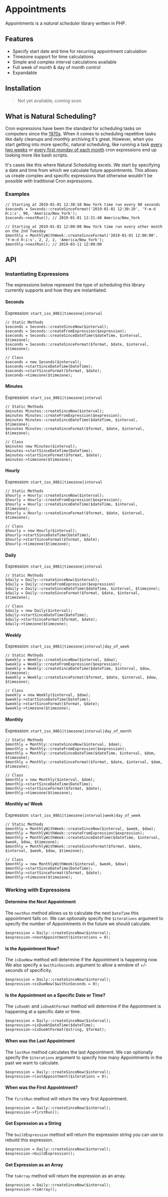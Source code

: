 Appointments
===

Appointments is a _natural scheduler_ library written in PHP.

## Features

* Specify start date and time for recurring appointment calculation
* Timezone support for time calculations
* Simple and complex interval calculations available
* Full week of month & day of month control
* Expandable

## Installation

> Not yet available, coming soon

## What is Natural Scheduling?

Cron expressions have been the standard for scheduling tasks on computers since the [1970s](https://en.wikipedia.org/wiki/Cron). When it comes to scheduling repetitive tasks like daily cleanups and monthly archiving it's great. However, when you start getting into more specific, natural scheduling, like running a task [every two weeks](https://serverfault.com/questions/633264/cronjob-run-every-two-weeks-on-saturday-starting-on-this-saturday/633272) or [every first monday of each month](https://stackoverflow.com/questions/3241086/how-to-schedule-to-run-first-sunday-of-every-month) cron expressions end up looking more like bash scripts.

It's cases like this where Natural Scheduling excels. We start by specifying a date and time from which we calculate future appointments. This allows us create complex and specific expressions that otherwise wouldn't be possible with traditional Cron expressions.

### Examples

```
// Starting at 2019-01-01 12:30:10 New York time run every 90 seconds
$seconds = Seconds::createSinceFormat('2019-01-01 12:30:10', 'Y-m-d H:i:s', 90, 'America/New_York');
$seconds->nextRun(); // 2019-01-01 12:31:40 America/New_York

// Starting at 2019-01-01 12:00:00 New York time run every other month on the 2nd Tuesday
$monthly = MonthlyWithWeek::createSinceFormat('2019-01-01 12:00:00', 'Y-m-d H:i:s', 2, 2, 2, 'America/New_York');
$monthly->nextRun(); // 2019-03-11 12:00:00
```

## API

### Instantiating Expressions

The expressions below represent the type of scheduling this library currently supports and how they are instantiated. 

#### Seconds

Expression: `start_iso_8061|timezone|interval`

```
// Static Methods
$seconds = Seconds::createSinceNow($interval);
$seconds = Seconds::createFromExpression($expression);
$seconds = Seconds::createSinceDateTime($dateTime, $interval, $timezone);
$seconds = Seconds::createSinceFormat($format, $date, $interval, $timezone);

// Class
$seconds = new Seconds($interval);
$seconds->startSinceDateTime(DateTime);
$seconds->startSinceFormat($format, $date);
$seconds->timezone($timezone);
```

#### Minutes

Expression: `start_iso_8061|timezone|interval`

```
// Static Methods
$minutes Minutes::createSinceNow($interval);
$minutes Minutes::createFromExpression($expression);
$minutes Minutes::createSinceDateTime($dateTime, $interval, $timezone);
$minutes Minutes::createSinceFormat($format, $date, $interval, $timezone);

// Class
$minutes new Minutes($interval);
$minutes->startSinceDateTime(DateTime);
$minutes->startSinceFormat($format, $date);
$minutes->timezone($timezone);
```

#### Hourly

Expression: `start_iso_8061|timezone|interval`

```
// Static Methods
$hourly = Hourly::createSinceNow($interval);
$hourly = Hourly::createFromExpression($expression);
$hourly = Hourly::createSinceDateTime($dateTime, $interval, $timezone);
$hourly = Hourly::createSinceFormat($format, $date, $interval, $timezone);

// Class
$hourly = new Hourly($interval);
$hourly->startSinceDateTime(DateTime);
$hourly->startSinceFormat($format, $date);
$hourly->timezone($timezone);
```

#### Daily

Expression: `start_iso_8061|timezone|interval`

```
// Static Methods
$daily = Daily::createSinceNow($interval);
$daily = Daily::createFromExpression($expression)
$daily = Daily::createSinceDateTime($dateTime, $interval, $timezone);
$daily = Daily::createSinceFormat($format, $date, $interval, $timezone);

// Class
$daily = new Daily($interval);
$daily->startSinceDateTime(DateTime);
$daily->startSinceFormat($format, $date);
$daily->timezone($timezone);
```

#### Weekly

Expression: `start_iso_8061|timezone|interval|day_of_week`

```
// Static Methods
$weekly = Weekly::createSinceNow($interval, $dow);
$weekly = Weekly::createFromExpression($expression);
$weekly = Weekly::createSinceDateTime($dateTime, $interval, $dow, $timezone);
$weekly = Weekly::createSinceFormat($format, $date, $interval, $dow, $timezone);

// Class
$weekly = new Weekly($interval, $dow);
$weekly->startSinceDateTime(DateTime);
$weekly->startSinceFormat($format, $date);
$weekly->timezone($timezone);
```

#### Monthly

Expression: `start_iso_8061|timezone|interval|day_of_month`

```
// Static Methods
$monthly = Monthly::createSinceNow($interval, $dom);
$monthly = Monthly::createFromExpression($expression);
$monthly = Monthly::createSinceDateTime($dateTime, $interval, $dom, $timezone);
$monthly = Monthly::createSinceFormat($format, $date, $interval, $dom, $timezone);

// Class
$monthly = new Monthly($interval, $dom);
$monthly->startSinceDateTime(DateTime);
$monthly->startSinceFormat($format, $date);
$monthly->timezone($timezone);
```

#### Monthly w/ Week

Expression: `start_iso_8061|timezone|interval|week|day_of_week`

```
// Static Methods
$monthly = MonthlyWithWeek::createSinceNow($interval, $week, $dow);
$monthly = MonthlyWithWeek::createFromExpression($expression);
$monthly = MonthlyWithWeek::createSinceDateTime($dateTime, $interval, $week, $dow, $timezone);
$monthly = MonthlyWithWeek::createSinceFormat($format, $date, $interval, $week, $dow, $timezone);

// Class
$monthly = new MonthlyWithWeek($interval, $week, $dow);
$monthly->startSinceDateTime(DateTime);
$monthly->startSinceFormat($format, $date);
$monthly->timezone($timezone);
```

### Working with Expressions

#### Determine the Next Appointment

The `nextRun` method allows us to calculate the next `DateTime` this appointment falls on. We can optionally specify the `$iterations` argument to specify the number of Appointments in the future we should calculate.

```
$expression = Daily::createSinceNow($interval);
$expression->nextAppointment($interations = 0);
```

#### Is the Appointment Now?

The `isDueNow` method will determine if the Appointment is happening now. We also specify a `$withinSeconds` argument to allow a window of +/- seconds of specificity.

```
$expression = Daily::createSinceNow($interval);
$expression->isDueNow($withinSeconds = 0);
```

#### Is the Appointment on a Specific Date or Time?

The `isDueAt` and `isDueAtFormat` method will determine if the Appointment is happening at a specific date or time.

```
$expression = Daily::createSinceNow($interval);
$expression->isDueAtDateTime($dateTime);
$expression->isDueAtFormat($string, $format);
```

#### When was the Last Appointment

The `lastRun` method calculates the last Appointment. We can optionally specify the `$iterations` argument to specify how many Appointments in the past we want to calculate.

```
$expression = Daily::createSinceNow($interval);
$expression->lastAppointment($iterations = 0);
```

#### When was the First Appointment?

The `firstRun` method will return the very first Appointment.

```
$expression = Daily::createSinceNow($interval);
$expression->firstRun();
```

#### Get Expression as a String

The `buildExpression` method will return the expression string you can use to rebuild this expression.

```
$expression = Daily::createSinceNow($interval);
$expression->buildExpression();
```

#### Get Expression as an Array

The `toArray` method will return the expression as an array.

```
$expression = Daily::createSinceNow($interval);
$expression->toArray();
```